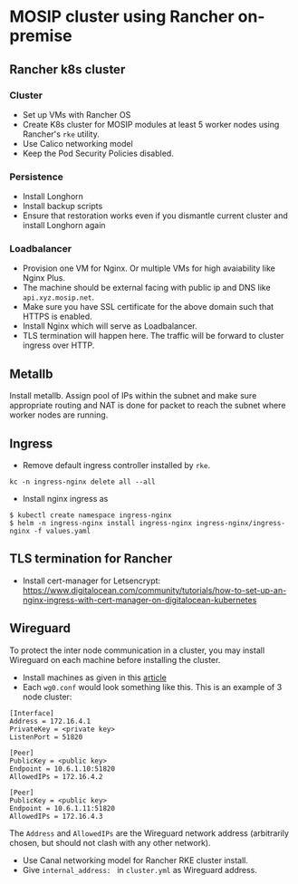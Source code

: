 # MOSIP cluster using Rancher on-premise  

## Rancher k8s cluster
### Cluster
* Set up VMs with Rancher OS
* Create K8s cluster for MOSIP modules at least 5 worker nodes using Rancher's `rke` utility.
* Use Calico networking model
* Keep the Pod Security Policies disabled.

### Persistence
* Install Longhorn
* Install backup scripts 
* Ensure that restoration works even if you dismantle current cluster and install Longhorn again

### Loadbalancer
* Provision one VM for Nginx. Or multiple VMs for high avaiability like Nginx Plus.
* The machine should be external facing with public ip and DNS like `api.xyz.mosip.net`.  
* Make sure you have SSL certificate for the above domain such that HTTPS is enabled. 
* Install Nginx which will serve as Loadbalancer.  
* TLS termination will happen here.  The traffic will be forward to cluster ingress over HTTP.
 
## Metallb
Install metallb. Assign pool of IPs within the subnet and make sure appropriate routing and NAT is done for packet to reach the subnet where worker nodes are running.

## Ingress
* Remove default ingress controller installed by `rke`.
```
kc -n ingress-nginx delete all --all
```
* Install nginx ingress as
```
$ kubectl create namespace ingress-nginx
$ helm -n ingress-nginx install ingress-nginx ingress-nginx/ingress-nginx -f values.yaml
```
## TLS termination for Rancher
* Install cert-manager for Letsencrypt:
https://www.digitalocean.com/community/tutorials/how-to-set-up-an-nginx-ingress-with-cert-manager-on-digitalocean-kubernetes

## Wireguard
To protect the inter node communication in a cluster, you may install  Wireguard on each machine before installing the cluster.

* Install machines as given in this [article](https://vitobotta.com/2019/07/17/kubernetes-wireguard-vpn-rancheros/)
* Each `wg0.conf` would look something like this. This is an example of 3 node cluster:
```
[Interface]
Address = 172.16.4.1
PrivateKey = <private key>
ListenPort = 51820

[Peer]
PublicKey = <public key>
Endpoint = 10.6.1.10:51820
AllowedIPs = 172.16.4.2

[Peer]
PublicKey = <public key>
Endpoint = 10.6.1.11:51820
AllowedIPs = 172.16.4.3
```
The `Address` and `AllowedIPs` are the Wireguard network address (arbitrarily chosen, but should not clash with any other network).
* Use Canal networking model for Rancher RKE cluster install. 
* Give `internal_address: ` in `cluster.yml` as Wireguard address.

